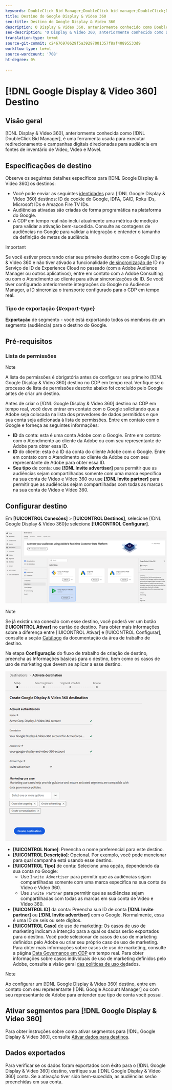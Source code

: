 ```yaml
---
keywords: DoubleClick Bid Manager;DoubleClick bid manager;DoubleClick;Display & Video 360;display 360;video 360;Video 360;Display 360;display and video
title: Destino do Google Display & Video 360
seo-title: Destino do Google Display & Video 360
description: O Display & Video 360, anteriormente conhecido como DoubleClick Bid Manager, é uma ferramenta usada para executar o redirecionamento e a audiência de campanhas digitais direcionadas em fontes de inventário de Vídeo e Móvel.
seo-description: 'O Display & Video 360, anteriormente conhecido como DoubleClick Bid Manager, é uma ferramenta usada para executar o redirecionamento e a audiência de campanhas digitais direcionadas em fontes de inventário de Vídeo e Móvel. '
translation-type: tm+mt
source-git-commit: c24676970629f5a39297001357f8af40895533d9
workflow-type: tm+mt
source-wordcount: '708'
ht-degree: 0%

---
```



# [!DNL Google Display & Video 360] Destino

## Visão geral

[!DNL Display & Video 360], anteriormente conhecida como [!DNL DoubleClick Bid Manager], é uma ferramenta usada para executar redirecionamento e campanhas digitais direcionadas para audiência em fontes de inventário de Vídeo, Vídeo e Móvel.

## Especificações de destino

Observe os seguintes detalhes específicos para [!DNL Google Display & Video 360] os destinos:

* Você pode enviar as seguintes [identidades](../../../identity-service/namespaces.md) para [!DNL Google Display & Video 360] destinos: ID de cookie do Google, IDFA, GAID, Roku IDs, Microsoft IDs e Amazon Fire TV IDs.
* Audiências ativadas são criadas de forma programática na plataforma do Google.
* A CDP em tempo real não inclui atualmente uma métrica de medição para validar a ativação bem-sucedida. Consulte as contagens de audiências no Google para validar a integração e entender o tamanho da definição de metas de audiência.

>[!IMPORTANT]
>
>Se você estiver procurando criar seu primeiro destino com o Google Display &amp; Video 360 e não tiver ativado a funcionalidade [de sincronização de](https://experienceleague.adobe.com/docs/id-service/using/id-service-api/methods/idsync.html) ID no Serviço de ID de Experience Cloud no passado (com a Adobe Audience Manager ou outros aplicativos), entre em contato com a Adobe Consulting ou com o Atendimento ao cliente para ativar sincronizações de ID. Se você tiver configurado anteriormente integrações do Google no Audience Manager, a ID sincroniza o transporte configurado para o CDP em tempo real.

### Tipo de exportação {#export-type}

**Exportação** de segmento - você está exportando todos os membros de um segmento (audiência) para o destino do Google.

## Pré-requisitos

### Lista de permissões

>[!NOTE]
>
>A lista de permissões é obrigatória antes de configurar seu primeiro [!DNL Google Display & Video 360] destino no CDP em tempo real. Verifique se o processo de lista de permissões descrito abaixo foi concluído pelo Google antes de criar um destino.

Antes de criar o [!DNL Google Display & Video 360] destino na CDP em tempo real, você deve entrar em contato com o Google solicitando que a Adobe seja colocada na lista dos provedores de dados permitidos e que sua conta seja adicionada à lista de permissões. Entre em contato com o Google e forneça as seguintes informações:

* **ID** da conta: esta é uma conta Adobe com o Google. Entre em contato com o Atendimento ao cliente da Adobe ou com seu representante de Adobe para obter essa ID.
* **ID** do cliente: esta é a ID da conta do cliente Adobe com o Google. Entre em contato com o Atendimento ao cliente da Adobe ou com seu representante de Adobe para obter essa ID.
* **Seu tipo** de conta: use **[!DNL Invite advertiser]** para permitir que as audiências sejam compartilhadas somente com uma marca específica na sua conta de Vídeo e Vídeo 360 ou use **[!DNL Invite partner]** para permitir que as audiências sejam compartilhadas com todas as marcas na sua conta de Vídeo e Vídeo 360.

## Configurar destino

Em **[!UICONTROL Conexões]** > **[!UICONTROL Destinos]**, selecione [!DNL Google Display & Video 360]e selecione **[!UICONTROL Configurar]**.

![Destino do Connect Google Display &amp; Video 360](../../assets/catalog/advertising/google-dv360/catalog.png)

>[!NOTE]
>
>Se já existir uma conexão com esse destino, você poderá ver um botão **[!UICONTROL Ativar]** no cartão de destino. Para obter mais informações sobre a diferença entre [!UICONTROL Ativar] e [!UICONTROL Configurar], consulte a seção [Catálogo](../../ui/destinations-workspace.md#catalog) da documentação da área de trabalho de destino.

Na etapa **Configuração** do fluxo de trabalho de criação de destino, preencha as Informações  básicas para o destino, bem como os casos de uso de marketing que devem se aplicar a esse destino.

![Informações básicas sobre o Google Display &amp; Video 360](../../assets/catalog/advertising/google-dv360/setup.png)

* **[!UICONTROL Nome]**: Preencha o nome preferencial para este destino.
* **[!UICONTROL Descrição]**: Opcional. Por exemplo, você pode mencionar para qual campanha está usando esse destino.
* **[!UICONTROL Tipo]** de conta: Selecione uma opção, dependendo da sua conta no Google:
   * Use `Invite Advertiser` para permitir que as audiências sejam compartilhadas somente com uma marca específica na sua conta de Vídeo e Vídeo 360.
   * Use `Invite Partner` para permitir que as audiências sejam compartilhadas com todas as marcas em sua conta de Vídeo e Vídeo 360.
* **[!UICONTROL ID]** da conta: Preencha sua ID de conta **[!DNL Invite partner]** ou **[!DNL Invite advertiser]** com o Google. Normalmente, essa é uma ID de seis ou sete dígitos.
* **[!UICONTROL Caso]** de uso de marketing: Os casos de uso de marketing indicam a intenção para a qual os dados serão exportados para o destino. Você pode selecionar de casos de uso de marketing definidos pelo Adobe ou criar seu próprio caso de uso de marketing. Para obter mais informações sobre casos de uso de marketing, consulte a página [Data Governance em CDP](../../../rtcdp/privacy/data-governance-overview.md#destinations) em tempo real. Para obter informações sobre casos individuais de uso de marketing definidos pelo Adobe, consulte a visão geral [das políticas de uso de](../../../data-governance/policies/overview.md#core-actions)dados.

>[!NOTE]
>
>Ao configurar um [!DNL Google Display & Video 360] destino, entre em contato com seu representante [!DNL Google Account Manager] ou com seu representante de Adobe para entender que tipo de conta você possui.

## Ativar segmentos para [!DNL Google Display & Video 360]

Para obter instruções sobre como ativar segmentos para [!DNL Google Display & Video 360], consulte [Ativar dados para destinos](../../ui/activate-destinations.md).

## Dados exportados

Para verificar se os dados foram exportados com êxito para o [!DNL Google Display & Video 360] destino, verifique sua [!DNL Google Display & Video 360] conta. Se a ativação tiver sido bem-sucedida, as audiências serão preenchidas em sua conta.